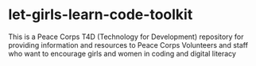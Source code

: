 # let-girls-learn-code-toolkit
This is a Peace Corps T4D (Technology for Development) repository for providing information and resources to Peace Corps Volunteers and staff who want to encourage girls and women in coding and digital literacy
